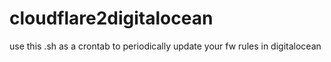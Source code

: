 # cloudflare2digitalocean
use this .sh as a crontab to periodically update your fw rules in digitalocean
